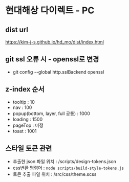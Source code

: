 # 현대해상 다이렉트 - PC

## dist url

https://kim-j-s.github.io/hd_mo/dist/index.html

## git ssl 오류 시 - openssl로 변경

- git config --global http.sslBackend openssl

## z-index 순서

- tooltip : 10
- nav : 100
- popup(bottom, layer, full 공통) : 1000
- loading : 1500
- pageTop : 미정
- toast : 1001

## 스타일 토큰 관련

- 추출한 json 파일 위치 : /scripts/design-tokens.json
- css변환 명령어 : `node scripts/build-style-tokens.js`
- 토큰 추출 파일 위치 : /src/css/theme.scss
